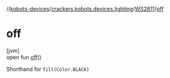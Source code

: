 //[kobots-devices](../../../index.md)/[crackers.kobots.devices.lighting](../index.md)/[WS2811](index.md)/[off](off.md)

# off

[jvm]\
open fun [off](off.md)()

Shorthand for `fill(Color.BLACK)`
